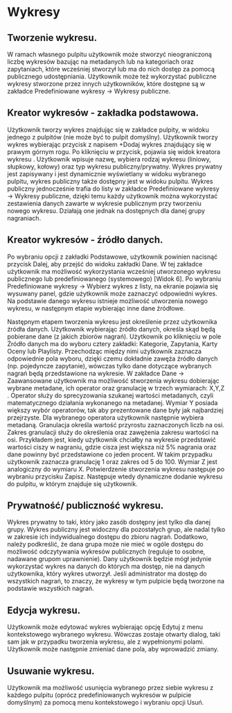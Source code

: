 # Wykresy

## Tworzenie wykresu.

W ramach własnego pulpitu użytkownik może stworzyć nieograniczoną liczbę wykresów bazując na metadanych lub na kategoriach oraz zapytaniach, które wcześniej stworzył lub ma do nich dostęp za pomocą publicznego udostępniania. Użytkownik może też wykorzystać publiczne wykresy stworzone przez innych użytkowników, które dostępne są w zakładce Predefiniowane wykresy → Wykresy publiczne.

## Kreator wykresów - zakładka podstawowa.

Użytkownik tworzy wykres znajdując się w zakładce pulpity, w widoku jednego z pulpitów (nie może być to pulpit domyślny). Użytkownik tworzy wykres wybierając przycisk z napisem +Dodaj wykres znajdujący się w prawym górnym rogu. Po kliknięciu w przycisk, pojawia się widok kreatora wykresu . Użytkownik wpisuje nazwę, wybiera rodzaj wykresu (liniowy, słupkowy, kołowy) oraz typ wykresu publiczny/prywatny. Wykres prywatny jest zapisywany i jest dynamicznie wyświetlany w widoku wybranego pulpitu, wykres publiczny także dostępny jest w widoku pulpitu. Wykres publiczny jednocześnie trafia do listy w zakładce Predefiniowane wykresy → Wykresy publiczne, dzięki temu każdy użytkownik można wykorzystać zestawienia danych zawarte w wykresie publicznym przy tworzeniu nowego wykresu. Działają one jednak na dostępnych dla danej grupy nagraniach.

## Kreator wykresów - źródło danych.

Po wybraniu opcji z zakładki Podstawowe, użytkownik powinien nacisnąć przycisk Dalej, aby przejść do widoku zakładki Dane. W tej zakładce użytkownik ma możliwość wykorzystania wcześniej utworzonego wykresu publicznego lub predefiniowanego (systemowego) \[Widok 6]. Po wybraniu Predefiniowane wykresy → Wybierz wykres z listy, na ekranie pojawia się wysuwany panel, gdzie użytkownik może zaznaczyć odpowiedni wykres. Na podstawie danego wykresu istnieje możliwość utworzenia nowego wykresu, w następnym etapie wybierając inne dane źródłowe.

Następnym etapem tworzenia wykresu jest określenie przez użytkownika źródła danych. Użytkownik wybierając źródło danych, określa skąd będą pobierane dane (z jakich zbiorów nagrań). Użytkownik po kliknięciu w pole Źródło danych ma do wyboru cztery zakładki: Kategorie, Zapytania, Karty Oceny lub Playlisty. Przechodząc między nimi użytkownik zaznacza odpowiednie pola wyboru, dzięki czemu dokładnie zawęża źródło danych (np. pojedyncze zapytanie), wówczas tylko dane dotyczące wybranych nagrań będą przedstawione na wykresie. W zakładce Dane → Zaawansowane użytkownik ma możliwość stworzenia wykresu dobierając wybrane metadane, ich operator oraz granulację w trzech wymiarach: X,Y,Z . Operator służy do sprecyzowania szukanej wartości metadanych, czyli matematycznego działania wykonanego na metadanej. Wymiar Y posiada większy wybór operatorów, tak aby prezentowane dane były jak najbardziej przejrzyste. Dla wybranego operatora użytkownik następnie wybiera metadaną. Granulacja określa wartość przyrostu zaznaczonych liczb na osi. Zakres granulacji służy do określenia oraz zawężenia zakresu wartości na osi. Przykładem jest, kiedy użytkownik chciałby na wykresie przedstawić wartości ciszy w nagraniu, gdzie cisza jest większa niż 5% nagrania oraz dane powinny być przedstawione co jeden procent. W takim przypadku użytkownik zaznacza granulację 1 oraz zakres od 5 do 100. Wymiar Z jest analogiczny do wymiaru X. Potwierdzenie stworzenia wykresu następuje po wybraniu przycisku Zapisz. Następuje wtedy dynamiczne dodanie wykresu do pulpitu, w którym znajduje się użytkownik.

## Prywatność/ publiczność wykresu.

Wykres prywatny to taki, który jako zasób dostępny jest tylko dla danej grupy. Wykres publiczny jest widoczny dla pozostałych grup, ale nadal tylko w zakresie ich indywidualnego dostępu do zbioru nagrań. Dodatkowo, należy podkreślić, że dana grupa może nie mieć w ogóle dostępu do możliwość odczytywania wykresów publicznych (reguluje to osobne, nadawane grupom uprawnienie). Dany użytkownik będzie mógł jedynie wykorzystać wykres na danych do których ma dostęp, nie na danych użytkownika, który wykres utworzył. Jeśli administrator ma dostęp do wszystkich nagrań, to znaczy, że wykresy w tym pulpicie będą tworzone na podstawie wszystkich nagrań.

## Edycja wykresu.

Użytkownik może edytować wykres wybierając opcję Edytuj z menu kontekstowego wybranego wykresu. Wówczas zostaje otwarty dialog, taki sam jak w przypadku tworzenia wykresu, ale z wypełnionymi polami. Użytkownik może następnie zmieniać dane pola, aby wprowadzić zmiany.

## Usuwanie wykresu.

Użytkownik ma możliwość usunięcia wybranego przez siebie wykresu z każdego pulpitu (oprócz predefiniowanych wykresów w pulpicie domyślnym) za pomocą menu kontekstowego i wybraniu opcji Usuń.
